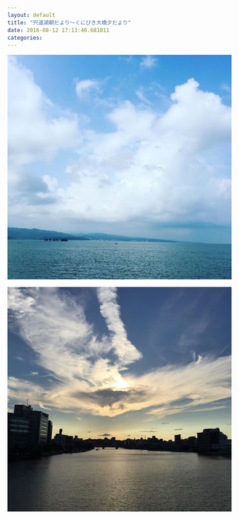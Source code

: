 ```yaml
---
layout: default
title: "宍道湖朝だより〜くにびき大橋夕だより"
date: 2016-08-12 17:13:40.681011
categories: 
---
```


![](/assets/images/201608/13739569_1270343462984966_1321351463_n.jpg)

![](/assets/images/201608/13687041_1796710190615940_1862683409_n.jpg)


